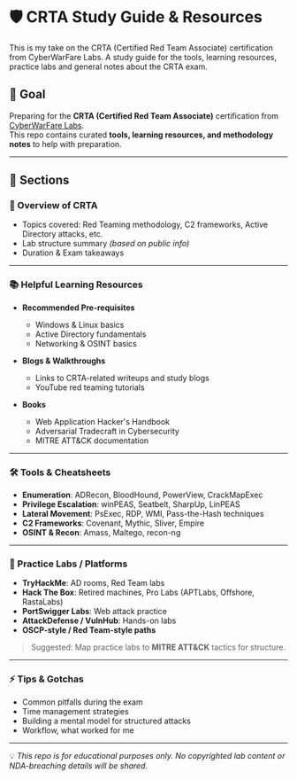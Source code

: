 # 🛡️ CRTA Study Guide & Resources

This is my take on the CRTA (Certified Red Team Associate) certification from CyberWarFare Labs. A study guide for the tools, learning resources, practice labs and general notes about the CRTA exam.

## 🎯 Goal
Preparing for the **CRTA (Certified Red Team Associate)** certification from [CyberWarFare Labs](https://www.cyberwarfare.live/).  
This repo contains curated **tools, learning resources, and methodology notes** to help with preparation.

---

## 🧩 Sections

### 📖 Overview of CRTA
- Topics covered: Red Teaming methodology, C2 frameworks, Active Directory attacks, etc.
- Lab structure summary *(based on public info)*  
- Duration & Exam takeaways 

---

### 📚 Helpful Learning Resources
- **Recommended Pre-requisites**  
  - Windows & Linux basics  
  - Active Directory fundamentals  
  - Networking & OSINT basics  

- **Blogs & Walkthroughs**  
  - Links to CRTA-related writeups and study blogs  
  - YouTube red teaming tutorials  

- **Books**  
  - Web Application Hacker's Handbook  
  - Adversarial Tradecraft in Cybersecurity  
  - MITRE ATT&CK documentation  

---

### 🛠️ Tools & Cheatsheets
- **Enumeration**: ADRecon, BloodHound, PowerView, CrackMapExec  
- **Privilege Escalation**: winPEAS, Seatbelt, SharpUp, LinPEAS  
- **Lateral Movement**: PsExec, RDP, WMI, Pass-the-Hash techniques  
- **C2 Frameworks**: Covenant, Mythic, Sliver, Empire  
- **OSINT & Recon**: Amass, Maltego, recon-ng  

---

### 🧪 Practice Labs / Platforms
- **TryHackMe**: AD rooms, Red Team labs  
- **Hack The Box**: Retired machines, Pro Labs (APTLabs, Offshore, RastaLabs)  
- **PortSwigger Labs**: Web attack practice  
- **AttackDefense / VulnHub**: Hands-on labs  
- **OSCP-style / Red Team-style paths**  

> Suggested: Map practice labs to **MITRE ATT&CK** tactics for structure.  

---

### ⚡ Tips & Gotchas
- Common pitfalls during the exam  
- Time management strategies  
- Building a mental model for structured attacks  
- Workflow, what worked for me  

---

💡 *This repo is for educational purposes only. No copyrighted lab content or NDA-breaching details will be shared.*

